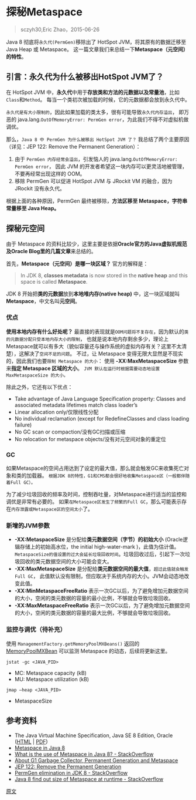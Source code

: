 

探秘Metaspace
===========
> sczyh30,Eric Zhao，2015-06-26

Java 8 彻底将`永久代(PermGen)`移除出了 HotSpot JVM，将其原有的数据迁移至 Java Heap 或 Metaspace。
这一篇文章我们来总结一下**Metaspace（元空间）的特性**。


## 引言：永久代为什么被移出HotSpot JVM了？
在 HotSpot JVM 中，**永久代**中用于**存放类和方法的元数据以及常量池**，比如`Class`和`Method`。
每当一个类初次被加载的时候，它的元数据都会放到永久代中。

`永久代是有大小限制的`，因此如果加载的类太多，很有可能导致`永久代内存溢出`，
即万恶的 java.lang.`OutOfMemoryError: PermGen error`，为此我们不得不对虚拟机做调优。

那么，`Java 8 中 PermGen 为什么被移出 HotSpot JVM 了？`
我总结了两个主要原因（详见：JEP 122: Remove the Permanent Generation）：
1. 由于 `PermGen 内存经常会溢出`，引发恼人的 java.lang.`OutOfMemoryError: PermGen error`，
   因此 JVM 的开发者希望这一块内存可以更灵活地被管理，不要再经常出现这样的 OOM。
2. 移除 PermGen 可以促进 HotSpot JVM 与 JRockit VM 的融合，因为 JRockit 没有永久代。

根据上面的各种原因，PermGen 最终被移除，**方法区移至 Metaspace，字符串常量移至 Java Heap。**


## 探秘元空间
由于 Metaspace 的资料比较少，这里主要是依据**Oracle官方的Java虚拟机规范及Oracle Blog里的几篇文章**来总结的。

首先，**Metaspace（元空间）是哪一块区域？** 官方的解释是：
> In JDK 8, **classes metadata** is now stored in the **native heap** and this space is called **Metaspace**.

JDK 8 开始把**类的元数据**放到**本地堆内存(native heap)** 中，这一块区域就叫 **Metaspace**，中文名叫**元空间**。

### 优点
**使用本地内存有什么好处呢？**
最直接的表现就是`OOM问题将不复存在`，因为默认的`类的元数据分配只受本地内存大小的限制`，
也就是说本地内存剩余多少，理论上Metaspace就可以有多大（貌似容量还与操作系统的虚拟内存有关？这里不太清楚），这解决了`空间不足的问题`。
不过，让 Metaspace 变得无限大显然是不现实的，因此我们也要`限制 Metaspace 的大小`：
使用 **-XX:MaxMetaspaceSize** 参数来**指定 Metaspace 区域的大小**。
`JVM 默认在运行时根据需要动态地设置 MaxMetaspaceSize 的大小。`

除此之外，它还有以下优点：
* Take advantage of Java Language Specification property: Classes and associated metadata lifetimes match class loader’s
* Linear allocation only/仅限线性分配
* No individual reclamation (except for RedefineClasses and class loading failure)
* No GC scan or compaction/没有GC扫描或压缩
* No relocation for metaspace objects/没有对元空间对象的重定位

### GC
如果Metaspace的空间占用达到了设定的最大值，那么就会触发GC来收集死亡对象和类的加载器。
`根据JDK 8的特性，G1和CMS都会很好地收集Metaspace区（一般都伴随着Full GC）。`

为了减少垃圾回收的频率及时间，控制吞吐量，对Metaspace进行适当的监控和调优是非常有必要的。
如果`在Metaspace区发生了频繁的Full GC`，那么可能表示存在`内存泄露或Metaspace区的空间太小`了。

### 新增的JVM参数
* **-XX:MetaspaceSize** 是分配给**类元数据空间（字节）的初始大小**
  (Oracle逻辑存储上的初始高水位，the initial high-water-mark )，此值为估计值。
  `MetaspaceSize的值设置的过大会延长垃圾回收时间`。垃圾回收过后，引起下一次垃圾回收的类元数据空间的大小可能会变大。
* **-XX:MaxMetaspaceSize** 是分配给**类元数据空间的最大值**，`超过此值就会触发Full GC`，
  此值默认没有限制，但应取决于系统内存的大小。JVM会动态地改变此值。
* **-XX:MinMetaspaceFreeRatio** 表示一次GC以后，为了避免增加元数据空间的大小，空闲的类元数据的容量的最小比例，不够就会导致垃圾回收。
* **-XX:MaxMetaspaceFreeRatio** 表示一次GC以后，为了避免增加元数据空间的大小，空闲的类元数据的容量的最大比例，不够就会导致垃圾回收。

### 监控与调优（待补充）
使用 `ManagementFactory.getMemoryPoolMXBeans()` 返回的 [MemoryPoolMXBean](https://docs.oracle.com/javase/8/docs/api/java/lang/management/MemoryPoolMXBean.html)
可以监测 Metaspace 的动态，后续将更新这里。

`jstat -gc <JAVA_PID>`
* MC: Metaspace capacity (kB)
* MU: Metaspace utilization (kB)

`jmap –heap <JAVA_PID>`
* MetaspaceSize


## 参考资料
* The Java Virtual Machine Specification, Java SE 8 Edition, Oracle
  ([HTML](https://docs.oracle.com/javase/specs/jvms/se8/html/index.html) | [PDF](https://docs.oracle.com/javase/specs/jvms/se8/jvms8.pdf))
* [Metaspace in Java 8](https://java-latte.blogspot.com/2014/03/metaspace-in-java-8.html)
* [What is the use of Metaspace in Java 8? - StackOverflow](https://stackoverflow.com/questions/24074164/what-is-the-use-of-metaspace-in-java-8)
* [About G1 Garbage Collector, Permanent Generation and Metaspace](https://blogs.oracle.com/poonam/entry/about_g1_garbage_collector_permanent)
* [JEP 122: Remove the Permanent Generation](http://openjdk.java.net/jeps/122)
* [PermGen elimination in JDK 8 - StackOverflow](https://stackoverflow.com/questions/18339707/permgen-elimination-in-jdk-8/22509753#22509753)
* [Java 8 find out size of Metaspace at runtime - StackOverflow](https://stackoverflow.com/questions/31010463/java-8-find-out-size-of-metaspace-at-runtime)


[原文](https://www.sczyh30.com/posts/Java/jvm-metaspace/)

